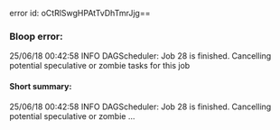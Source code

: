 error id: oCtRlSwgHPAtTvDhTmrJjg==
### Bloop error:

25/06/18 00:42:58 INFO DAGScheduler: Job 28 is finished. Cancelling potential speculative or zombie tasks for this job
#### Short summary: 

25/06/18 00:42:58 INFO DAGScheduler: Job 28 is finished. Cancelling potential speculative or zombie ...
